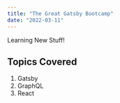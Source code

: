 ```yaml
---
title: "The Great Gatsby Bootcamp"
date: "2022-03-11"
---
```


Learning New Stuff!

## Topics Covered

1. Gatsby
2. GraphQL
3. React

